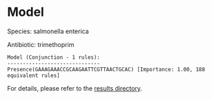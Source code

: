 
# Model

Species: salmonella enterica

Antibiotic: trimethoprim

```
Model (Conjunction - 1 rules):
------------------------------
Presence(GAAAGAAACCGCAAGAATTCGTTAACTGCAC) [Importance: 1.00, 188 equivalent rules]

```

For details, please refer to the [results directory](../../../../../results/scm_b/salmonella+enterica/trimethoprim/repeat_5/).

